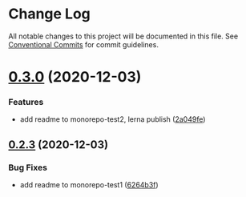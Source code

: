 # Change Log

All notable changes to this project will be documented in this file.
See [Conventional Commits](https://conventionalcommits.org) for commit guidelines.

# [0.3.0](https://github.com/Jimmydalecleveland/lerna-example/compare/v0.2.3...v0.3.0) (2020-12-03)


### Features

* add readme to monorepo-test2, lerna publish ([2a049fe](https://github.com/Jimmydalecleveland/lerna-example/commit/2a049fe4855d07338d4a8b88816b8fce25b1d291))





## [0.2.3](https://github.com/Jimmydalecleveland/lerna-example/compare/v0.2.2...v0.2.3) (2020-12-03)


### Bug Fixes

* add readme to monorepo-test1 ([6264b3f](https://github.com/Jimmydalecleveland/lerna-example/commit/6264b3f75a0bda1f4c3f74688a8fd2bbe2a8a6d4))
